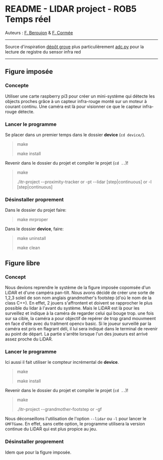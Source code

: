 # README - LIDAR project - ROB5 Temps réel

Auteurs : [F. Beroujon](https://github.com/Flosilver) & [F. Cormée](https://github.com/Florian-Cormee)

---

Source d'inspiration [dépôt grove](https://github.com/Seeed-Studio/grove.py) plus particulièrement [adc.py](https://github.com/Seeed-Studio/grove.py/blob/master/grove/adc.py) pour la lecture de registre du sensor infra red

---

## Figure imposée

### Concepte

Utiliser une carte raspberry pi3 pour créer un mini-système qui détecte les objects proches grâce à un capteur infra-rouge monté sur un moteur à courant continu. Une caméra est là pour visionner ce que le capteur infra-rouge détecte.

### Lancer le programme

Se placer dans un premier temps dans le dossier **device** (`cd device/`).

> make
>
> make install

Revenir dans le dossier du projet et compiler le projet (`cd ..`)!

> make
>
> ./itr-project --proximity-tracker or -pt --lidar [step|continuous] or -l [step|continuous]

### Désinstaller proprement

Dans le dossier du projet faire:

> make mrproper

Dans le dossier **device**, faire:

> make uninstall
>
> make clean
## Figure libre

### Concept

Nous devions reprendre le système de la figure imposée copomsée d'un LiDAR et d'une campéra pan-tilt. Nous avons décidé de créer une sorte de 1,2,3 soleil de son nom anglais grandmother's footstep (d'où le nom de la class C++). En effet, 2 jouers s'affrontent et doivent se rapprocher le plus possible du lidar à l'avant du système. Mais le LiDAR est là pour les surveillez et indique à la caméra de regarder celui qui bouge trop. une fois sur sa cible, la caméra a pour objectif de repérer de trop grand mouvmeent en face d'elle avec du traitment opencv basic. Si le joueur surveillé par la caméra est pris en flagrant déli, il lui sera indiqué dans le terminal de revenir au point de départ. La partie s'arrête lorsque l'un des joueurs est arrivé assez proche du LiDAR.

### Lancer le programme

Ici aussi il fait utiliser le compteur incrémental de **device**.

> make
>
> make install

Revenir dans le dossier du projet et compiler le projet (`cd ..`)!

> make
>
> ./itr-project --grandmother-footstep or -gf

Nous déconseillons l'utilisation de l'option `--lidar` ou `-l` pour lancer le `GMFTGame`. En effet, sans cette option, le programme utilisera la version continue du LiDAR qui est plus propice au jeu.

### Désinstaller proprement

Idem que pour la figure imposée.